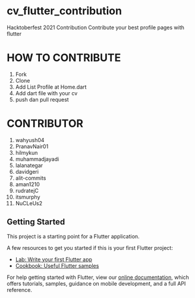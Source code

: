 # cv_flutter_contribution

Hacktoberfest 2021 Contribution 
Contribute your best profile pages with flutter

# HOW TO CONTRIBUTE

1. Fork
2. Clone
3. Add List Profile at Home.dart
4. Add dart file with your cv
5. push dan pull request

# CONTRIBUTOR

1. wahyush04
2. PranavNair01
3. hilmykun
4. muhammadjayadi
5. lalanategar
6. davidgeri
7. alit-commits
8. aman1210
9. rudratejC
10. itsmurphy
11. NuCLeUs2

## Getting Started


This project is a starting point for a Flutter application.

A few resources to get you started if this is your first Flutter project:

- [Lab: Write your first Flutter app](https://flutter.dev/docs/get-started/codelab)
- [Cookbook: Useful Flutter samples](https://flutter.dev/docs/cookbook)

For help getting started with Flutter, view our
[online documentation](https://flutter.dev/docs), which offers tutorials,
samples, guidance on mobile development, and a full API reference.

